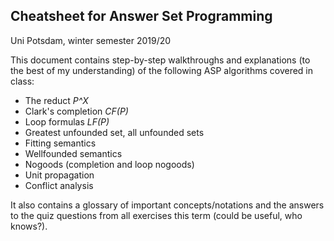 ## Cheatsheet for Answer Set Programming

Uni Potsdam, winter semester 2019/20

This document contains step-by-step walkthroughs and explanations (to the best of my understanding) of the following ASP algorithms covered in class:

- The reduct *P^X*
- Clark's completion *CF(P)*
- Loop formulas *LF(P)*
- Greatest unfounded set, all unfounded sets
- Fitting semantics
- Wellfounded semantics
- Nogoods (completion and loop nogoods)
- Unit propagation
- Conflict analysis

It also contains a glossary of important concepts/notations and the answers to the quiz questions from all exercises this term (could be useful, who knows?).
